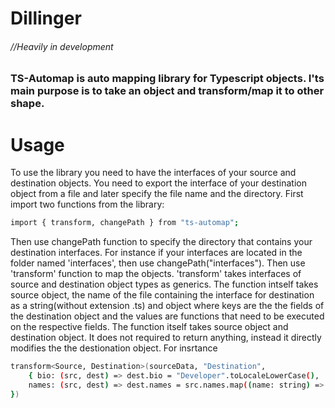 # Dillinger

###### //Heavily in development

### TS-Automap is auto mapping library for Typescript objects. I'ts main purpose is to take an object and transform/map it to other shape.

# Usage

To use the library you need to have the interfaces of your source and destination objects. You need to export the interface of your destination object from a file and later specify the file name and the directory. First import two functions from the library:

```sh
import { transform, changePath } from "ts-automap";
```

Then use changePath function to specify the directory that contains your destination interfaces.
For instance if your interfaces are located in the folder named 'interfaces', then use changePath("interfaces"). Then use 'transform' function to map the objects. 'transform' takes interfaces of source and destination object types as generics. The function intself takes source object, the name of the file containing the interface for destination as a string(without extension .ts) and object where keys are the the fields of the destination object and the values are functions that need to be executed on the respective fields.
The function itself takes source object and destination object. It does not required to return anything, instead it directly modifies the the destionation object. For insrtance

```sh
transform<Source, Destination>(sourceData, "Destination",
    { bio: (src, dest) => dest.bio = "Developer".toLocaleLowerCase(),
    names: (src, dest) => dest.names = src.names.map((name: string) => name.toUpperCase())
})
```
